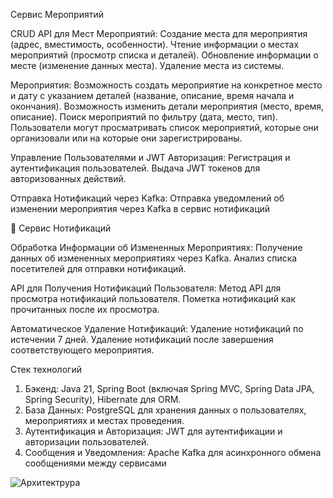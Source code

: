 Сервис Мероприятий

CRUD API для Мест Мероприятий:
Создание места для мероприятия (адрес, вместимость, особенности).
Чтение информации о местах мероприятий (просмотр списка и деталей).
Обновление информации о месте (изменение данных места).
Удаление места из системы.

Мероприятия:
Возможность создать мероприятие на конкретное место и дату с указанием деталей (название, описание, время начала и окончания).
Возможность изменить детали мероприятия (место, время, описание).
Поиск мероприятий по фильтру (дата, место, тип).
Пользователи могут просматривать список мероприятий, которые они организовали или на которые они зарегистрированы.

Управление Пользователями и JWT Авторизация:
Регистрация и аутентификация пользователей.
Выдача JWT токенов для авторизованных действий.

Отправка Нотификаций через Kafka:
Отправка уведомлений об изменении мероприятия через Kafka в сервис нотификаций


📝 Сервис Нотификаций

Обработка Информации об Измененных Мероприятиях:
Получение данных об измененных мероприятиях через Kafka.
Анализ списка посетителей для отправки нотификаций.

API для Получения Нотификаций Пользователя:
Метод API для просмотра нотификаций пользователя.
Пометка нотификаций как прочитанных после их просмотра.

Автоматическое Удаление Нотификаций:
Удаление нотификаций по истечении 7 дней.
Удаление нотификаций после завершения соответствующего мероприятия.

Стек технологий

1. Бэкенд: Java 21, Spring Boot (включая Spring MVC, Spring Data JPA, Spring Security), Hibernate для ORM.
2. База Данных: PostgreSQL для хранения данных о пользователях, мероприятиях и местах проведения.
3. Аутентификация и Авторизация: JWT для аутентификации и авторизации пользователей.
4. Сообщения и Уведомления: Apache Kafka для асинхронного обмена сообщениями между сервисами

![Архитектрура](https://github.com/user-attachments/assets/4e25dca2-2d54-4416-ac54-b4f71cc8f7ce)
